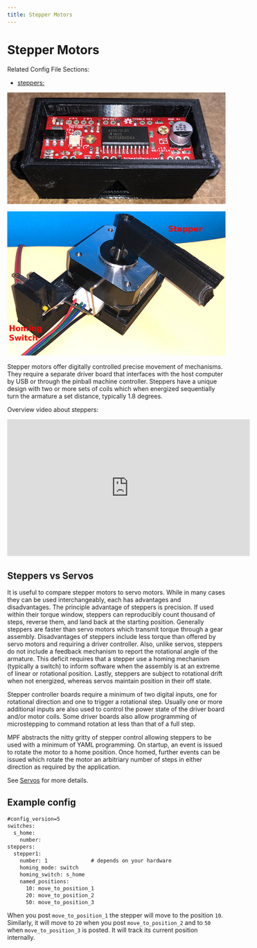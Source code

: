 ```yaml
---
title: Stepper Motors
---
```


# Stepper Motors


Related Config File Sections:

* [steppers:](../config/steppers.md)

![image](/mechs/images/stepper_driver.jpg)

![image](/mechs/images/stepper_with_switch.jpg)

Stepper motors offer digitally controlled precise movement of
mechanisms. They require a separate driver board that interfaces with
the host computer by USB or through the pinball machine controller.
Steppers have a unique design with two or more sets of coils which when
energized sequentially turn the armature a set distance, typically 1.8
degrees.

Overview video about steppers:

<div class="video-wrapper">
<iframe width="560" height="315" src="https://www.youtube.com/embed/YaRNBU0OHGc" title="YouTube video player" frameborder="0" allow="accelerometer; autoplay; clipboard-write; encrypted-media; gyroscope; picture-in-picture" allowfullscreen></iframe>
</div>

## Steppers vs Servos

It is useful to compare stepper motors to servo motors. While in many
cases they can be used interchangeably, each has advantages and
disadvantages. The principle advantage of steppers is precision. If used
within their torque window, steppers can reproducibly count thousand of
steps, reverse them, and land back at the starting position. Generally
steppers are faster than servo motors which transmit torque through a
gear assembly. Disadvantages of steppers include less torque than
offered by servo motors and requiring a driver controller. Also, unlike
servos, steppers do not include a feedback mechanism to report the
rotational angle of the armature. This deficit requires that a stepper
use a homing mechanism (typically a switch) to inform software when the
assembly is at an extreme of linear or rotational position. Lastly,
steppers are subject to rotational drift when not energized, whereas
servos maintain position in their off state.

Stepper controller boards require a minimum of two digital inputs, one
for rotational direction and one to trigger a rotational step. Usually
one or more additional inputs are also used to control the power state
of the driver board and/or motor coils. Some driver boards also allow
programming of microstepping to command rotation at less than that of a
full step.

MPF abstracts the nitty gritty of stepper control allowing steppers to
be used with a minimum of YAML programming. On startup, an event is
issued to rotate the motor to a home position. Once homed, further
events can be issued which rotate the motor an arbitriary number of
steps in either direction as required by the application.

See [Servos](servos/index.md) for more
details.

## Example config

``` mpf-config
#config_version=5
switches:
  s_home:
    number:
steppers:
  stepper1:
    number: 1              # depends on your hardware
    homing_mode: switch
    homing_switch: s_home
    named_positions:
      10: move_to_position_1
      20: move_to_position_2
      50: move_to_position_3
```

When you post `move_to_position_1` the stepper will move to the position
`10`. Similarly, it will move to `20` when you post `move_to_position_2`
and to `50` when `move_to_position_3` is posted. It will track its
current position internally.
